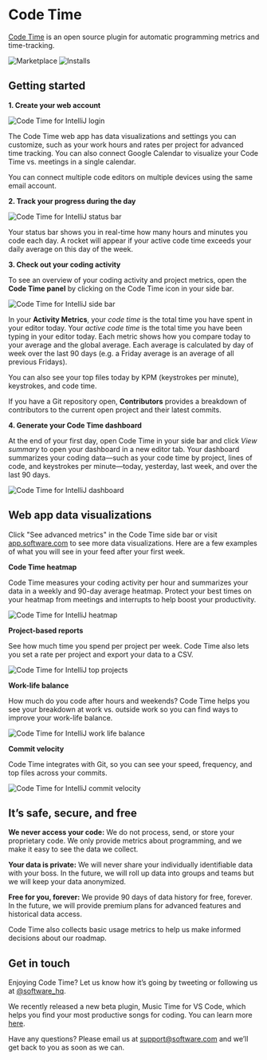 # Code Time

[Code Time](https://www.software.com/code-time) is an open source plugin for automatic programming metrics and time-tracking.

![Marketplace](https://img.shields.io/eclipse-marketplace/v/code-time)
![Installs](https://img.shields.io/eclipse-marketplace/dt/code-time)

## Getting started

**1. Create your web account**

![Code Time for IntelliJ login](https://swdc-intellij.s3-us-west-1.amazonaws.com/login-prompt.png)

The Code Time web app has data visualizations and settings you can customize, such as your work hours and rates per project for advanced time tracking. You can also connect Google Calendar to visualize your Code Time vs. meetings in a single calendar.

You can connect multiple code editors on multiple devices using the same email account.

**2. Track your progress during the day**

![Code Time for IntelliJ status bar](https://swdc-intellij.s3-us-west-1.amazonaws.com/status-bar.png)

Your status bar shows you in real-time how many hours and minutes you code each day. A rocket will appear if your active code time exceeds your daily average on this day of the week.

**3. Check out your coding activity**

To see an overview of your coding activity and project metrics, open the **Code Time panel** by clicking on the Code Time icon in your side bar.

![Code Time for IntelliJ side bar](https://swdc-intellij.s3-us-west-1.amazonaws.com/side-bar.png)

In your **Activity Metrics**, your _code time_ is the total time you have spent in your editor today. Your _active code time_ is the total time you have been typing in your editor today. Each metric shows how you compare today to your average and the global average. Each average is calculated by day of week over the last 90 days (e.g. a Friday average is an average of all previous Fridays).

You can also see your top files today by KPM (keystrokes per minute), keystrokes, and code time.

If you have a Git repository open, **Contributors** provides a breakdown of contributors to the current open project and their latest commits.

**4. Generate your Code Time dashboard**

At the end of your first day, open Code Time in your side bar and click _View summary_ to open your dashboard in a new editor tab. Your dashboard summarizes your coding data—such as your code time by project, lines of code, and keystrokes per minute—today, yesterday, last week, and over the last 90 days.

![Code Time for IntelliJ dashboard](https://swdc-intellij.s3-us-west-1.amazonaws.com/editor-dashboard.png)

## Web app data visualizations

Click "See advanced metrics" in the Code Time side bar or visit [app.software.com](https://app.software.com/) to see more data visualizations. Here are a few examples of what you will see in your feed after your first week.

**Code Time heatmap**

Code Time measures your coding activity per hour and summarizes your data in a weekly and 90-day average heatmap. Protect your best times on your heatmap from meetings and interrupts to help boost your productivity.

![Code Time for IntelliJ heatmap](https://swdc-vscode.s3-us-west-1.amazonaws.com/weekly-heatmap.png)

**Project-based reports**

See how much time you spend per project per week. Code Time also lets you set a rate per project and export your data to a CSV.

![Code Time for IntelliJ top projects](https://swdc-vscode.s3-us-west-1.amazonaws.com/top-projects.png)

**Work-life balance**

How much do you code after hours and weekends? Code Time helps you see your breakdown at work vs. outside work so you can find ways to improve your work-life balance.

![Code Time for IntelliJ work life balance](https://swdc-vscode.s3-us-west-1.amazonaws.com/work-life-balance.png)

**Commit velocity**

Code Time integrates with Git, so you can see your speed, frequency, and top files across your commits.

![Code Time for IntelliJ commit velocity](https://swdc-vscode.s3-us-west-1.amazonaws.com/commit-velocity.png)

## It’s safe, secure, and free

**We never access your code:** We do not process, send, or store your proprietary code. We only provide metrics about programming, and we make it easy to see the data we collect.

**Your data is private:** We will never share your individually identifiable data with your boss. In the future, we will roll up data into groups and teams but we will keep your data anonymized.

**Free for you, forever:** We provide 90 days of data history for free, forever. In the future, we will provide premium plans for advanced features and historical data access.

Code Time also collects basic usage metrics to help us make informed decisions about our roadmap.

## Get in touch

Enjoying Code Time? Let us know how it’s going by tweeting or following us at [@software_hq](https://twitter.com/software_hq).

We recently released a new beta plugin, Music Time for VS Code, which helps you find your most productive songs for coding. You can learn more [here](https://www.software.com).

Have any questions? Please email us at [support@software.com](mailto:support@software.com) and we’ll get back to you as soon as we can.
